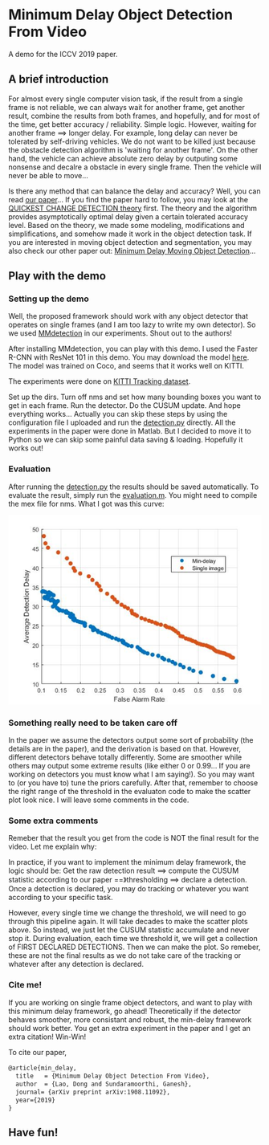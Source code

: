 # Minimum Delay Object Detection From Video

A demo for the ICCV 2019 paper.

## A brief introduction

For almost every single computer vision task, if the result from a single frame is not reliable, we can always wait for another frame, get another result, combine the results from both frames, and hopefully, and for most of the time, get better accuracy / reliability. Simple logic. However, waiting for another frame ==> longer delay. For example, long delay can never be tolerated by self-driving vehicles. We do not want to be killed just because the obstacle detection algorithm is 'waiting for another frame'. On the other hand, the vehicle can achieve absolute zero delay by outputing some nonsense and decalre a obstacle in every single frame. Then the vehicle will never be able to move...

Is there any method that can balance the delay and accuracy? Well, you can read [our paper](https://arxiv.org/abs/1908.11092)... If you find the paper hard to follow, you may look at the [QUICKEST CHANGE DETECTION theory](https://arxiv.org/abs/1210.5552) first. The theory and the algorithm provides asymptotically optimal delay given a certain tolerated accuracy level. Based on the theory, we made some modeling, modifications and simplifications, and somehow made it work in the object detection task. If you are interested in moving object detection and segmentation, you may also check our other paper out: [Minimum Delay Moving Object Detection](http://openaccess.thecvf.com/content_cvpr_2017/papers/Lao_Minimum_Delay_Moving_CVPR_2017_paper.pdf)...

## Play with the demo

### Setting up the demo
Well, the proposed framework should work with any object detector that operates on single frames (and I am too lazy to write my own detector). So we used [MMdetection](https://github.com/open-mmlab/mmdetection) in our experiments. Shout out to the authors!

After installing MMdetection, you can play with this demo. I used the Faster R-CNN with ResNet 101 in this demo. You may download the model [here](https://s3.ap-northeast-2.amazonaws.com/open-mmlab/mmdetection/models/faster_rcnn_r101_fpn_1x_20181129-d1468807.pth). The model was trained on Coco, and seems that it works well on KITTI.

The experiments were done on [KITTI Tracking dataset](http://www.cvlibs.net/datasets/kitti/eval_tracking.php). 

Set up the dirs. Turn off nms and set how many bounding boxes you want to get in each frame. Run the detector. Do the CUSUM update. And hope everything works... Actually you can skip these steps by using the configuration file I uploaded and run the [detection.py](./detection.py) directly. All the experiments in the paper were done in Matlab. But I decided to move it to Python so we can skip some painful data saving & loading. Hopefully it works out!  

### Evaluation
After running the [detection.py](./detection.py) the results should be saved automatically. To evaluate the result, simply run the [evaluation.m](./evaluation.m). You might need to compile the mex file for nms. What I got was this curve:

![demo image](./Resnet101_Faster_RCNN.jpg)

### Something really need to be taken care off
In the paper we assume the detectors output some sort of probability (the details are in the paper), and the derivation is based on that. However, different detectors behave totally differently. Some are smoother while others may output some extreme results (like either 0 or 0.99... If you are working on detectors you must know what I am saying!). So you may want to (or you have to) tune the priors carefully. After that, remember to choose the right range of the threshold in the evaluaton code to make the scatter plot look nice. I will leave some comments in the code.

### Some extra comments
Remeber that the result you get from the code is NOT the final result for the video. Let me explain why:

In practice, if you want to implement the minimum delay framework, the logic should be:
Get the raw detection result ==> compute the CUSUM statistic according to our paper ==》thresholding ==> declare a detection. Once a detection is declared, you may do tracking or whatever you want according to your specific task. 

However, every single time we change the threshold, we will need to go through this pipeline again. It will take decades to make the scatter plots above. So instead, we just let the CUSUM statistic accumulate and never stop it. During evaluation, each time we threshold it, we will get a collection of FIRST DECLARED DETECTIONS. Then we can make the plot. So remeber, these are not the final results as we do not take care of the tracking or whatever after any detection is declared.

### Cite me!

If you are working on single frame object detectors, and want to play with this minimum delay framework, go ahead! Theoretically if the detector behaves smoother, more consistant and robust, the min-delay framework should work better. You get an extra experiment in the paper and I get an extra citation! Win-Win!

To cite our paper, 

```
@article{min_delay,
  title   = {Minimum Delay Object Detection From Video},
  author  = {Lao, Dong and Sundaramoorthi, Ganesh},
  journal= {arXiv preprint arXiv:1908.11092},
  year={2019}
}
```

## Have fun!


























